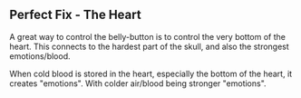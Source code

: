 ## Perfect Fix - The Heart

A great way to control the belly-button is to control the very bottom of the heart. This connects to the hardest part of the skull, and also the strongest emotions/blood.

When cold blood is stored in the heart, especially the bottom of the heart, it creates "emotions". With colder air/blood being stronger "emotions".